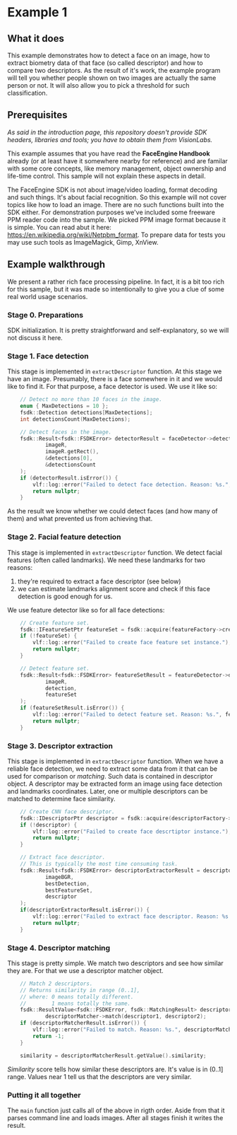 # Example 1
## What it does
This example demonstrates how to detect a face on an image, how to extract biometry data
of that face (so called descriptor) and how to compare two descriptors. As the result of it's work,
the example program will tell you whether people shown on two images are actually the same person or not.
It will also allow you to pick a threshold for such classification.

## Prerequisites
*As said in the introduction page, this repository doesn't provide SDK headers, libraries
and tools; you have to obtain them from VisionLabs.*

This example assumes that you have read the **FaceEngine Handbook** already
(or at least have it somewhere nearby for reference) and are familar with some core concepts,
like memory management, object ownership and life-time control. This sample will not explain
these aspects in detail.

The FaceEngine SDK is not about image/video loading, format decoding and such things.
It's about facial recognition. So this example will not cover topics like how to load an image.
There are no such functions built into the SDK either. For demonstration purposes we've
included some freeware PPM reader code into the sample. We picked PPM image format because
it is simple. You can read abut it here: https://en.wikipedia.org/wiki/Netpbm_format.
To prepare data for tests you may use such tools as ImageMagick, Gimp, XnView.

## Example walkthrough
We present a rather rich face processing pipeline. In fact, it is a bit too rich for this
sample, but it was made so intentionally to give you a clue of some real world usage scenarios.

### Stage 0. Preparations
SDK initialization. It is pretty straightforward
and self-explanatory, so we will not discuss it here.

### Stage 1. Face detection
This stage is implemented in ```extractDescriptor``` function.
At this stage we have an image. Presumably, there is a face somewhere in it and we would
like to find it. For that purpose, a face detector is used. We use it like so:
```C++
    // Detect no more than 10 faces in the image.
    enum { MaxDetections = 10 };
    fsdk::Detection detections[MaxDetections];
    int detectionsCount(MaxDetections);

    // Detect faces in the image.
    fsdk::Result<fsdk::FSDKError> detectorResult = faceDetector->detect(
            imageR,
            imageR.getRect(),
            &detections[0],
            &detectionsCount
    );
    if (detectorResult.isError()) {
        vlf::log::error("Failed to detect face detection. Reason: %s.", detectorResult.what());
        return nullptr;
    }
```
As the result we know whether we could detect faces (and how many of them) and what prevented us
from achieving that.

### Stage 2. Facial feature detection
This stage is implemented in ```extractDescriptor``` function.
We detect facial features (often called landmarks). We need these landmarks for two reasons:
1. they're required to extract a face descriptor (see below)
2. we can estimate landmarks alignment score and check if this face detection is good enough for us.

We use feature detector like so for all face detections:
```C++
    // Create feature set.
    fsdk::IFeatureSetPtr featureSet = fsdk::acquire(featureFactory->createFeatureSet());
    if (!featureSet) {
        vlf::log::error("Failed to create face feature set instance.");
        return nullptr;
    }

    // Detect feature set.
    fsdk::Result<fsdk::FSDKError> featureSetResult = featureDetector->detect(
            imageR,
            detection,
            featureSet
    );
    if (featureSetResult.isError()) {
        vlf::log::error("Failed to detect feature set. Reason: %s.", featureSetResult.what());
        return nullptr;
    }
```

### Stage 3. Descriptor extraction
This stage is implemented in ```extractDescriptor``` function.
When we have a reliable face detection, we need to extract some data from it that can be used
for comparison or *matching*. Such data is contained in descriptor object. A descriptor may be
extracted form an image using face detection and landmarks coordinates. Later, one or multiple
descriptors can be matched to determine face similarity.
```C++
    // Create CNN face descriptor.
    fsdk::IDescriptorPtr descriptor = fsdk::acquire(descriptorFactory->createDescriptor(fsdk::DT_CNN));
    if (!descriptor) {
        vlf::log::error("Failed to create face descrtiptor instance.");
        return nullptr;
    }

    // Extract face descriptor.
    // This is typically the most time consuming task.
    fsdk::Result<fsdk::FSDKError> descriptorExtractorResult = descriptorExtractor->extract(
            imageBGR,
            bestDetection,
            bestFeatureSet,
            descriptor
    );
    if(descriptorExtractorResult.isError()) {
        vlf::log::error("Failed to extract face descriptor. Reason: %s.", descriptorExtractorResult.what());
        return nullptr;
    }
```

### Stage 4. Descriptor matching
This stage is pretty simple. We match two descriptors and see how similar they are.
For that we use a descriptor matcher object.
```C++
    // Match 2 descriptors.
    // Returns similarity in range (0..1],
    // where: 0 means totally different.
    //        1 means totally the same.
    fsdk::ResultValue<fsdk::FSDKError, fsdk::MatchingResult> descriptorMatcherResult =
            descriptorMatcher->match(descriptor1, descriptor2);
    if (descriptorMatcherResult.isError()) {
        vlf::log::error("Failed to match. Reason: %s.", descriptorMatcherResult.what());
        return -1;
    }

    similarity = descriptorMatcherResult.getValue().similarity;
```
*Similarity* score tells how similar these descriptors are. It's value is in (0..1] range.
Values near 1 tell us that the descriptors are very similar.

### Putting it all together
The ```main``` function just calls all of the above in rigth order. Aside from that it parses
command line and loads images. After all stages finish it writes the result.
